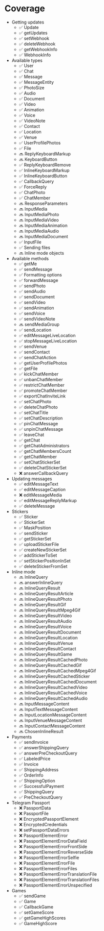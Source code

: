 # Coverage

- Getting updates
  - ✅ Update
  - ✅ getUpdates
  - ✅ setWebhook
  - ✅ deleteWebhook
  - ✅ getWebhookInfo
  - ✅ WebhookInfo
- Available types
  - ✅ User
  - ✅ Chat
  - ✅ Message
  - ✅ MessageEntity
  - ✅ PhotoSize
  - ✅ Audio
  - ✅ Document
  - ✅ Video
  - ✅ Animation
  - ✅ Voice
  - ✅ VideoNote
  - ✅ Contact
  - ✅ Location
  - ✅ Venue
  - ✅ UserProfilePhotos
  - ✅ File
  - 🔜 ReplyKeyboardMarkup
  - 🔜 KeyboardButton
  - ✅ ReplyKeyboardRemove
  - ✅ InlineKeyboardMarkup
  - ✅ InlineKeyboardButton
  - ✅ CallbackQuery
  - ✅ ForceReply
  - ✅ ChatPhoto
  - ✅ ChatMember
  - 🔜 ResponseParameters
  - 🔜 InputMedia
  - 🔜 InputMediaPhoto
  - 🔜 InputMediaVideo
  - 🔜 InputMediaAnimation
  - 🔜 InputMediaAudio
  - 🔜 InputMediaDocument
  - ✅ InputFile
  - ✅ Sending files
  - 🔜 Inline mode objects
- Available methods
  - ✅ getMe
  - ✅ sendMessage
  - ✅ Formatting options
  - ✅ forwardMessage
  - ✅ sendPhoto
  - ✅ sendAudio
  - ✅ sendDocument
  - ✅ sendVideo
  - ✅ sendAnimation
  - ✅ sendVoice
  - ✅ sendVideoNote
  - 🔜 sendMediaGroup
  - ✅ sendLocation
  - ✅ editMessageLiveLocation
  - ✅ stopMessageLiveLocation
  - ✅ sendVenue
  - ✅ sendContact
  - ✅ sendChatAction
  - ✅ getUserProfilePhotos
  - ✅ getFile
  - ✅ kickChatMember
  - ✅ unbanChatMember
  - ✅ restrictChatMember
  - ✅ promoteChatMember
  - ✅ exportChatInviteLink
  - ✅ setChatPhoto
  - ✅ deleteChatPhoto
  - ✅ setChatTitle
  - ✅ setChatDescription
  - ✅ pinChatMessage
  - ✅ unpinChatMessage
  - ✅ leaveChat
  - ✅ getChat
  - ✅ getChatAdministrators
  - ✅ getChatMembersCount
  - ✅ getChatMember
  - ✅ setChatStickerSet
  - ✅ deleteChatStickerSet
  - ❌ answerCallbackQuery
- Updating messages
  - ✅ editMessageText
  - ✅ editMessageCaption
  - ❌ editMessageMedia
  - ✅ editMessageReplyMarkup
  - ✅ deleteMessage
- Stickers
  - ✅ Sticker
  - ✅ StickerSet
  - ✅ MaskPosition
  - ✅ sendSticker
  - ✅ getStickerSet
  - ✅ uploadStickerFile
  - ✅ createNewStickerSet
  - ✅ addStickerToSet
  - ✅ setStickerPositionInSet
  - ✅ deleteStickerFromSet
- Inline mode
  - 🔜 InlineQuery
  - 🔜 answerInlineQuery
  - 🔜 InlineQueryResult
  - 🔜 InlineQueryResultArticle
  - 🔜 InlineQueryResultPhoto
  - 🔜 InlineQueryResultGif
  - 🔜 InlineQueryResultMpeg4Gif
  - 🔜 InlineQueryResultVideo
  - 🔜 InlineQueryResultAudio
  - 🔜 InlineQueryResultVoice
  - 🔜 InlineQueryResultDocument
  - 🔜 InlineQueryResultLocation
  - 🔜 InlineQueryResultVenue
  - 🔜 InlineQueryResultContact
  - 🔜 InlineQueryResultGame
  - 🔜 InlineQueryResultCachedPhoto
  - 🔜 InlineQueryResultCachedGif
  - 🔜 InlineQueryResultCachedMpeg4Gif
  - 🔜 InlineQueryResultCachedSticker
  - 🔜 InlineQueryResultCachedDocument
  - 🔜 InlineQueryResultCachedVideo
  - 🔜 InlineQueryResultCachedVoice
  - 🔜 InlineQueryResultCachedAudio
  - 🔜 InputMessageContent
  - 🔜 InputTextMessageContent
  - 🔜 InputLocationMessageContent
  - 🔜 InputVenueMessageContent
  - 🔜 InputContactMessageContent
  - 🔜 ChosenInlineResult
- Payments
  - ✅ sendInvoice
  - ✅ answerShippingQuery
  - ✅ answerPreCheckoutQuery
  - ✅ LabeledPrice
  - ✅ Invoice
  - ✅ ShippingAddress
  - ✅ OrderInfo
  - ✅ ShippingOption
  - ✅ SuccessfulPayment
  - ✅ ShippingQuery
  - ✅ PreCheckoutQuery
- Telegram Passport
  - ❌ PassportData
  - ❌ PassportFile
  - ❌ EncryptedPassportElement
  - ❌ EncryptedCredentials
  - ❌ setPassportDataErrors
  - ❌ PassportElementError
  - ❌ PassportElementErrorDataField
  - ❌ PassportElementErrorFrontSide
  - ❌ PassportElementErrorReverseSide
  - ❌ PassportElementErrorSelfie
  - ❌ PassportElementErrorFile
  - ❌ PassportElementErrorFiles
  - ❌ PassportElementErrorTranslationFile
  - ❌ PassportElementErrorTranslationFiles
  - ❌ PassportElementErrorUnspecified
- Games
  - ✅ sendGame
  - ✅ Game
  - ✅ CallbackGame
  - ✅ setGameScore
  - ✅ getGameHighScores
  - ✅ GameHighScore